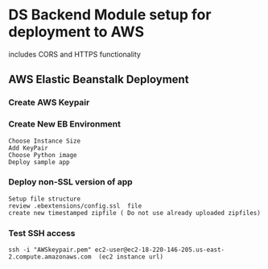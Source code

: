 # DS Backend Module  setup for deployment to AWS

includes CORS and HTTPS functionality

## AWS Elastic Beanstalk Deployment

### Create AWS Keypair

### Create New EB Environment
    Choose Instance Size
    Add KeyPair
    Choose Python image
    Deploy sample app

### Deploy non-SSL version of app
    Setup file structure
    review .ebextensions/config.ssl  file
    create new timestamped zipfile ( Do not use already uploaded zipfiles)

### Test SSH access
    ssh -i "AWSkeypair.pem" ec2-user@ec2-18-220-146-205.us-east-2.compute.amazonaws.com  (ec2 instance url)